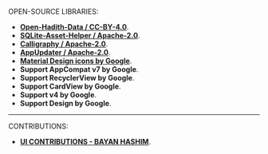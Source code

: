 OPEN-SOURCE LIBRARIES:

- [**Open-Hadith-Data / CC-BY-4.0**](https://github.com/mhashim6/Open-Hadith-Data/blob/master/LICENSE.txt).
- [**SQLite-Asset-Helper / Apache-2.0**](https://github.com/jgilfelt/android-sqlite-asset-helper/blob/master/LICENSE).
- [**Calligraphy / Apache-2.0**](https://github.com/chrisjenx/Calligraphy/blob/master/LICENSE).
- [**AppUpdater / Apache-2.0**](https://github.com/javiersantos/AppUpdater/blob/master/LICENSE).
- [**Material Design icons by Google**](https://material.io/icons/).
- **Support AppCompat v7 by Google**.
- **Support RecyclerView by Google**.
- **Support CardView by Google**.
- **Support v4 by Google**.
- **Support Design by Google**.
-------
CONTRIBUTIONS:

- [**UI CONTRIBUTIONS - BAYAN HASHIM**](https://www.behance.net/bayan_hash3797).
